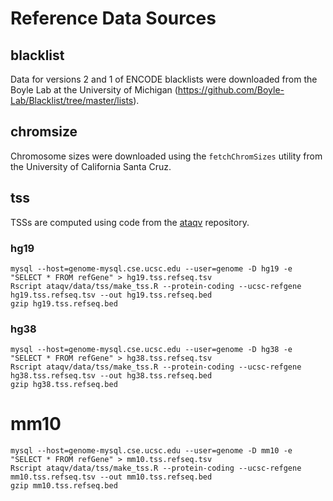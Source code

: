 # Reference Data Sources

## blacklist

Data for versions 2 and 1 of ENCODE blacklists were downloaded from the Boyle Lab at the University of Michigan (https://github.com/Boyle-Lab/Blacklist/tree/master/lists).

## chromsize

Chromosome sizes were downloaded using the `fetchChromSizes` utility from the University of California Santa Cruz.

## tss

TSSs are computed using code from the [ataqv](https://github.com/ParkerLab/ataqv/tree/master/data/tss) repository.

### hg19
```
mysql --host=genome-mysql.cse.ucsc.edu --user=genome -D hg19 -e "SELECT * FROM refGene" > hg19.tss.refseq.tsv
Rscript ataqv/data/tss/make_tss.R --protein-coding --ucsc-refgene hg19.tss.refseq.tsv --out hg19.tss.refseq.bed
gzip hg19.tss.refseq.bed
```

### hg38
```
mysql --host=genome-mysql.cse.ucsc.edu --user=genome -D hg38 -e "SELECT * FROM refGene" > hg38.tss.refseq.tsv
Rscript ataqv/data/tss/make_tss.R --protein-coding --ucsc-refgene hg38.tss.refseq.tsv --out hg38.tss.refseq.bed
gzip hg38.tss.refseq.bed
```

# mm10
```
mysql --host=genome-mysql.cse.ucsc.edu --user=genome -D mm10 -e "SELECT * FROM refGene" > mm10.tss.refseq.tsv
Rscript ataqv/data/tss/make_tss.R --protein-coding --ucsc-refgene mm10.tss.refseq.tsv --out mm10.tss.refseq.bed
gzip mm10.tss.refseq.bed
```
